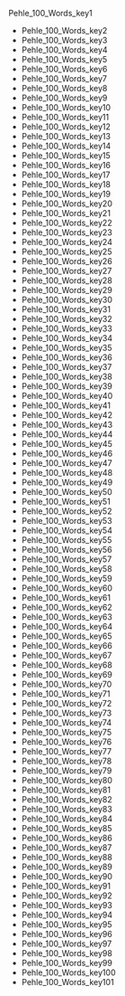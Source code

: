 Pehle_100_Words_key1


- Pehle_100_Words_key2
- Pehle_100_Words_key3
- Pehle_100_Words_key4
- Pehle_100_Words_key5
- Pehle_100_Words_key6
- Pehle_100_Words_key7
- Pehle_100_Words_key8
- Pehle_100_Words_key9
- Pehle_100_Words_key10
- Pehle_100_Words_key11
- Pehle_100_Words_key12
- Pehle_100_Words_key13
- Pehle_100_Words_key14
- Pehle_100_Words_key15
- Pehle_100_Words_key16
- Pehle_100_Words_key17
- Pehle_100_Words_key18
- Pehle_100_Words_key19
- Pehle_100_Words_key20
- Pehle_100_Words_key21
- Pehle_100_Words_key22
- Pehle_100_Words_key23
- Pehle_100_Words_key24
- Pehle_100_Words_key25
- Pehle_100_Words_key26
- Pehle_100_Words_key27
- Pehle_100_Words_key28
- Pehle_100_Words_key29
- Pehle_100_Words_key30
- Pehle_100_Words_key31
- Pehle_100_Words_key32
- Pehle_100_Words_key33
- Pehle_100_Words_key34
- Pehle_100_Words_key35
- Pehle_100_Words_key36
- Pehle_100_Words_key37
- Pehle_100_Words_key38
- Pehle_100_Words_key39
- Pehle_100_Words_key40
- Pehle_100_Words_key41
- Pehle_100_Words_key42
- Pehle_100_Words_key43
- Pehle_100_Words_key44
- Pehle_100_Words_key45
- Pehle_100_Words_key46
- Pehle_100_Words_key47
- Pehle_100_Words_key48
- Pehle_100_Words_key49
- Pehle_100_Words_key50
- Pehle_100_Words_key51
- Pehle_100_Words_key52
- Pehle_100_Words_key53
- Pehle_100_Words_key54
- Pehle_100_Words_key55
- Pehle_100_Words_key56
- Pehle_100_Words_key57
- Pehle_100_Words_key58
- Pehle_100_Words_key59
- Pehle_100_Words_key60
- Pehle_100_Words_key61
- Pehle_100_Words_key62
- Pehle_100_Words_key63
- Pehle_100_Words_key64
- Pehle_100_Words_key65
- Pehle_100_Words_key66
- Pehle_100_Words_key67
- Pehle_100_Words_key68
- Pehle_100_Words_key69
- Pehle_100_Words_key70
- Pehle_100_Words_key71
- Pehle_100_Words_key72
- Pehle_100_Words_key73
- Pehle_100_Words_key74
- Pehle_100_Words_key75
- Pehle_100_Words_key76
- Pehle_100_Words_key77
- Pehle_100_Words_key78
- Pehle_100_Words_key79
- Pehle_100_Words_key80
- Pehle_100_Words_key81
- Pehle_100_Words_key82
- Pehle_100_Words_key83
- Pehle_100_Words_key84
- Pehle_100_Words_key85
- Pehle_100_Words_key86
- Pehle_100_Words_key87
- Pehle_100_Words_key88
- Pehle_100_Words_key89
- Pehle_100_Words_key90
- Pehle_100_Words_key91
- Pehle_100_Words_key92
- Pehle_100_Words_key93
- Pehle_100_Words_key94
- Pehle_100_Words_key95
- Pehle_100_Words_key96
- Pehle_100_Words_key97
- Pehle_100_Words_key98
- Pehle_100_Words_key99
- Pehle_100_Words_key100
- Pehle_100_Words_key101
